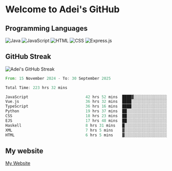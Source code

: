 # Welcome to Adei's GitHub

## Programming Languages
![Java](https://img.shields.io/badge/Java-007396?style=flat-square&logo=java&logoColor=white)
![JavaScript](https://img.shields.io/badge/JavaScript-F7DF1E?style=flat-square&logo=javascript&logoColor=black)
![HTML](https://img.shields.io/badge/HTML-E34F26?style=flat-square&logo=html5&logoColor=white)
![CSS](https://img.shields.io/badge/CSS-1572B6?style=flat-square&logo=css3&logoColor=white)
![Express.js](https://img.shields.io/badge/Express.js-000000?style=flat-square&logo=express&logoColor=white)


## GitHub Streak
![Adei's GitHub Streak](https://github-readme-streak-stats.herokuapp.com/?user=AdeiTamayo&hide_border=true)

<!--START_SECTION:waka-->

```rust
From: 15 November 2024 - To: 30 September 2025

Total Time: 223 hrs 32 mins

JavaScript                         42 hrs 52 mins  ████▓░░░░░░░░░░░░░░░░░░░░   18.92 %
Vue.js                             36 hrs 32 mins  ████░░░░░░░░░░░░░░░░░░░░░   16.13 %
TypeScript                         36 hrs 16 mins  ████░░░░░░░░░░░░░░░░░░░░░   16.00 %
Python                             19 hrs 37 mins  ██░░░░░░░░░░░░░░░░░░░░░░░   08.66 %
CSS                                18 hrs 23 mins  ██░░░░░░░░░░░░░░░░░░░░░░░   08.12 %
EJS                                17 hrs 48 mins  ██░░░░░░░░░░░░░░░░░░░░░░░   07.86 %
Haskell                            8 hrs 31 mins   █░░░░░░░░░░░░░░░░░░░░░░░░   03.77 %
XML                                7 hrs 5 mins    ▓░░░░░░░░░░░░░░░░░░░░░░░░   03.13 %
HTML                               6 hrs 5 mins    ▓░░░░░░░░░░░░░░░░░░░░░░░░   02.69 %
```

<!--END_SECTION:waka-->

## My website
[My Website](https://adei.eus)


